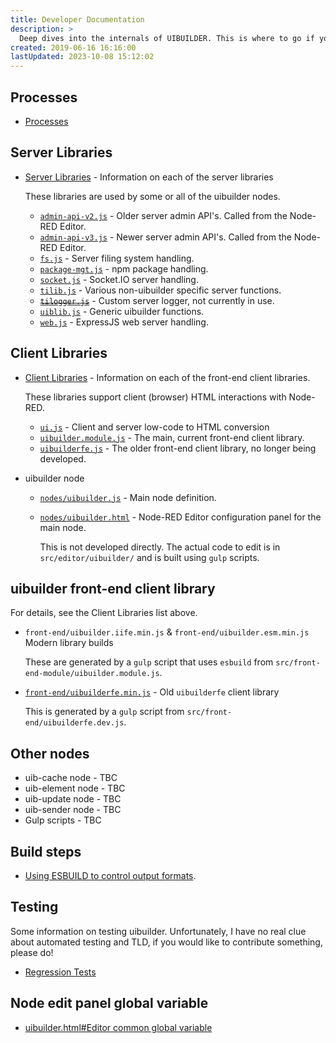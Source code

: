 ```yaml
---
title: Developer Documentation
description: >
  Deep dives into the internals of UIBUILDER. This is where to go if you need to understand how things work. These documents may lag behind the actual code however, so it is always worth also referencing the current codebase.
created: 2019-06-16 16:16:00
lastUpdated: 2023-10-08 15:12:02
---
```


## Processes

* [Processes](processes/README.md)

## Server Libraries

* [Server Libraries](dev/server-libs/README.md) - Information on each of the server libraries

  These libraries are used by some or all of the uibuilder nodes.

  * [`admin-api-v2.js`](dev/server-libs/admin-api-v2) - Older server admin API's. Called from the Node-RED Editor.
  * [`admin-api-v3.js`](dev/server-libs/admin-api-v3) - Newer server admin API's. Called from the Node-RED Editor.
  * [`fs.js`](dev/server-libs/fs) - Server filing system handling.
  * [`package-mgt.js`](dev/server-libs/package-mgt) - npm package handling.
  * [`socket.js`](dev/server-libs/socket) - Socket.IO server handling.
  * [`tilib.js`](dev/server-libs/tilib) - Various non-uibuilder specific server functions.
  * ~~[`tilogger.js`](dev/server-libs/tilogger)~~ - Custom server logger, not currently in use.
  * [`uiblib.js`](dev/server-libs/uiblib) - Generic uibuilder functions.
  * [`web.js`](dev/server-libs/web) - ExpressJS web server handling.

## Client Libraries

* [Client Libraries](dev/client-libs/README.md) - Information on each of the front-end client libraries.

  These libraries support client (browser) HTML interactions with Node-RED.

  * [`ui.js`](dev/client-libs/ui) - Client and server low-code to HTML conversion
  * [`uibuilder.module.js`](dev/client-libs/uibuilder-module) - The main, current front-end client library.
  * [`uibuilderfe.js`](dev/client-libs/uibuilderfe) - The older front-end client library, no longer being developed.

* uibuilder node
  * [`nodes/uibuilder.js`](dev/uibuilder-js.md) - Main node definition.
  * [`nodes/uibuilder.html`](dev/uibuilder-html.md) - Node-RED Editor configuration panel for the main node.
    
    This is not developed directly. The actual code to edit is in `src/editor/uibuilder/` and is built using `gulp` scripts.

## uibuilder front-end client library

  For details, see the Client Libraries list above.

  * `front-end/uibuilder.iife.min.js` & `front-end/uibuilder.esm.min.js` Modern library builds
  
    These are generated by a `gulp` script that uses `esbuild` from `src/front-end-module/uibuilder.module.js`.

  * [`front-end/uibuilderfe.min.js`](dev/uibuilderfe-js.md) - Old `uibuilderfe` client library
    
    This is generated by a `gulp` script from `src/front-end/uibuilderfe.dev.js`.

## Other nodes

* uib-cache node - TBC
* uib-element node - TBC
* uib-update node - TBC
* uib-sender node - TBC
* Gulp scripts - TBC

## Build steps

* [Using ESBUILD to control output formats](dev/build-steps.md).

## Testing

Some information on testing uibuilder. Unfortunately, I have no real clue about automated testing and TLD, if you would like to contribute something, please do!

* [Regression Tests](dev/regression-tests.md)

## Node edit panel global variable

* [uibuilder.html#Editor common global variable](dev/uibuilder-html#editor-common-global-variable)
